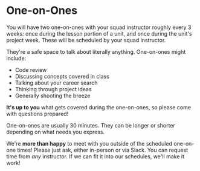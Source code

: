 # One-on-Ones

You will have two one-on-ones with your squad instructor roughly every 3 weeks: once during the lesson portion of a unit, and once during the unit's project week. These will be scheduled by your squad instructor.

They're a safe space to talk about literally anything. One-on-ones might include:
- Code review
- Discussing concepts covered in class
- Talking about your career search
- Thinking through project ideas
- Generally shooting the breeze

**It's up to you** what gets covered during the one-on-ones, so please come with questions prepared!

One-on-ones are usually 30 minutes. They can be longer or shorter depending on what needs you express.

We're **more than happy** to meet with you outside of the scheduled one-on-one times! Please just ask, either in-person or via Slack. You can request time from *any* instructor. If we can fit it into our schedules, we'll make it work!
